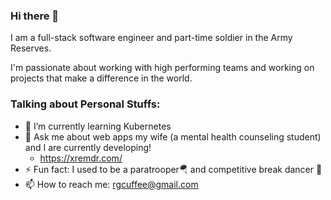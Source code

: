 ### Hi there 👋

 I am a full-stack software engineer and part-time soldier in the Army Reserves.
 
 I'm passionate about working with high performing teams and working on projects that make a difference in the world.
 
 ### Talking about Personal Stuffs:
 - 🔭 I’m currently learning Kubernetes
 - 💬 Ask me about web apps my wife (a mental health counseling student) and I are currently developing! 
   - https://xremdr.com/
 - ⚡ Fun fact: I used to be a paratrooper🪂 and competitive break dancer 🕺
 - 📫 How to reach me: rgcuffee@gmail.com

 
<!--
**rgcuffee/rgcuffee** is a ✨ _special_ ✨ repository because its `README.md` (this file) appears on your GitHub profile.

Here are some ideas to get you started:

- 🔭 I’m currently working on ...
- 🌱 I’m currently learning ...
- 👯 I’m looking to collaborate on ...
- 🤔 I’m looking for help with ...
- 💬 Ask me about ...
- 📫 How to reach me: ...
- 😄 Pronouns: ...
- ⚡ Fun fact: ...
-->
